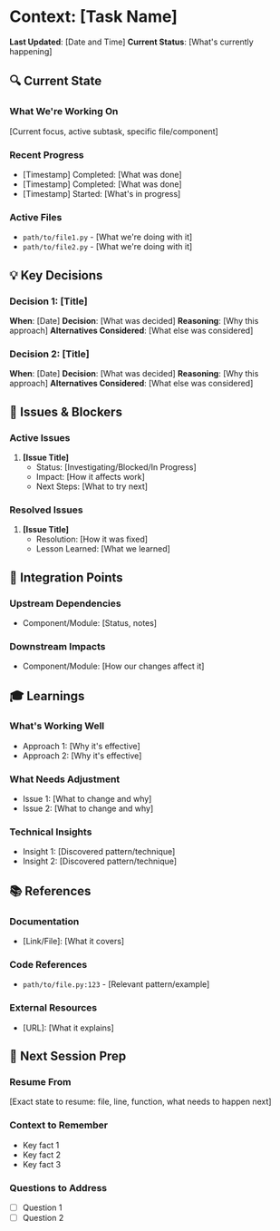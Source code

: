 # Context: [Task Name]

**Last Updated**: [Date and Time]
**Current Status**: [What's currently happening]

## 🔍 Current State

### What We're Working On
[Current focus, active subtask, specific file/component]

### Recent Progress
- [Timestamp] Completed: [What was done]
- [Timestamp] Completed: [What was done]
- [Timestamp] Started: [What's in progress]

### Active Files
- `path/to/file1.py` - [What we're doing with it]
- `path/to/file2.py` - [What we're doing with it]

## 💡 Key Decisions

### Decision 1: [Title]
**When**: [Date]
**Decision**: [What was decided]
**Reasoning**: [Why this approach]
**Alternatives Considered**: [What else was considered]

### Decision 2: [Title]
**When**: [Date]
**Decision**: [What was decided]
**Reasoning**: [Why this approach]
**Alternatives Considered**: [What else was considered]

## 🐛 Issues & Blockers

### Active Issues
1. **[Issue Title]**
   - Status: [Investigating/Blocked/In Progress]
   - Impact: [How it affects work]
   - Next Steps: [What to try next]

### Resolved Issues
1. **[Issue Title]**
   - Resolution: [How it was fixed]
   - Lesson Learned: [What we learned]

## 🧩 Integration Points

### Upstream Dependencies
- Component/Module: [Status, notes]

### Downstream Impacts
- Component/Module: [How our changes affect it]

## 🎓 Learnings

### What's Working Well
- Approach 1: [Why it's effective]
- Approach 2: [Why it's effective]

### What Needs Adjustment
- Issue 1: [What to change and why]
- Issue 2: [What to change and why]

### Technical Insights
- Insight 1: [Discovered pattern/technique]
- Insight 2: [Discovered pattern/technique]

## 📚 References

### Documentation
- [Link/File]: [What it covers]

### Code References
- `path/to/file.py:123` - [Relevant pattern/example]

### External Resources
- [URL]: [What it explains]

## 🔄 Next Session Prep

### Resume From
[Exact state to resume: file, line, function, what needs to happen next]

### Context to Remember
- Key fact 1
- Key fact 2
- Key fact 3

### Questions to Address
- [ ] Question 1
- [ ] Question 2
